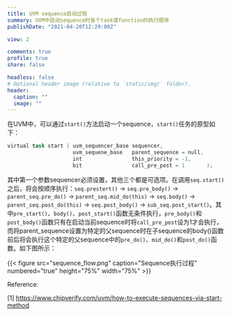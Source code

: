 ```yaml
---
title: UVM sequence启动过程
summary: UVM中启动sequence时各个task或function的执行顺序
publishDate: "2021-04-20T12:29:00Z"

view: 2

comments: true
profile: true
share: false

headless: false
# Optional header image (relative to `static/img/` folder).
header:
  caption: ""
  image: ""
---
```


在UVM中，可以通过`start()`方法启动一个sequence，`start()`任务的原型如下：

```verilog
virtual task start ( uvm_sequencer_base sequencer,
                     uvm_sequene_base   parent_sequence = null,
                     int                this_priority = -1,
                     bit                call_pre_post = 1       );
```

其中第一个参数sequencer必须设置，其他三个都是可选项。在调用`seq.start()`之后，将会按顺序执行：`seq.prestert()` -> `seq.pre_body()` -> `parent_seq.pre_do()` -> `parent_seq.mid_do(this)` -> `seq.body()` -> `parent_seq.post_do(this)` -> `seq.post_body()` -> `sub_seq.post_start()`。其中`pre_start()`、`body()`、`post_start()`函数无条件执行，`pre_body()`和`post_body()`函数只有在启动当前sequence时将`call_pre_post`设为1才会执行，而将parent_sequence设置为特定的父sequence时在子sequence的body()函数前后将会执行这个特定的父sequence中的`pre_do()`、`mid_do()`和`post_do()`函数。如下图所示：


{{< figure src="sequence_flow.png" caption="Sequence执行过程" numbered="true" height="75%" width="75%" >}}


Reference:

[1] https://www.chipverify.com/uvm/how-to-execute-sequences-via-start-method